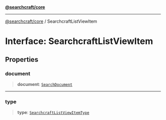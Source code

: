 [**@searchcraft/core**](/reference/sdk/core/README.md)

***

[@searchcraft/core](/reference/sdk/core/globals.md) / SearchcraftListViewItem

# Interface: SearchcraftListViewItem

## Properties

### document

> **document**: [`SearchDocument`](/reference/sdk/core/interfaces/SearchDocument.md)

***

### type

> **type**: [`SearchcraftListViewItemType`](/reference/sdk/core/type-aliases/SearchcraftListViewItemType.md)
